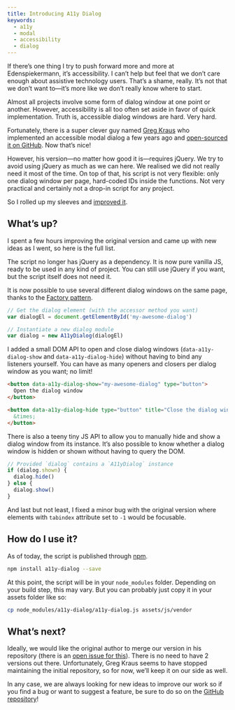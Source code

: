 ```yaml
---
title: Introducing A11y Dialog
keywords:
  - a11y
  - modal
  - accessibility
  - dialog
---
```


If there’s one thing I try to push forward more and more at Edenspiekermann, it’s accessibility. I can’t help but feel that we don’t care enough about assistive technology users. That’s a shame, really. It’s not that we don’t want to—it’s more like we don’t really know where to start.

Almost all projects involve some form of dialog window at one point or another. However, accessibility is all too often set aside in favor of quick implementation. Truth is, accessible dialog windows are hard. Very hard.

Fortunately, there is a super clever guy named [Greg Kraus](https://github.com/gdkraus) who implemented an accessible modal dialog a few years ago and [open-sourced it on GitHub](https://github.com/gdkraus/accessible-modal-dialog). Now that’s nice!

However, his version—no matter how good it is—requires jQuery. We try to avoid using jQuery as much as we can here. We realised we did not really need it most of the time. On top of that, his script is not very flexible: only one dialog window per page, hard-coded IDs inside the functions. Not very practical and certainly not a drop-in script for any project.

So I rolled up my sleeves and [improved it](https://github.com/KittyGiraudel/a11y-dialog).

## What’s up?

I spent a few hours improving the original version and came up with new ideas as I went, so here is the full list.

The script no longer has jQuery as a dependency. It is now pure vanilla JS, ready to be used in any kind of project. You can still use jQuery if you want, but the script itself does not need it.

It is now possible to use several different dialog windows on the same page, thanks to the [Factory pattern](https://addyosmani.com/resources/essentialjsdesignpatterns/book/#factorypatternjavascript).

```js
// Get the dialog element (with the accessor method you want)
var dialogEl = document.getElementById('my-awesome-dialog')

// Instantiate a new dialog module
var dialog = new A11yDialog(dialogEl)
```

I added a small DOM API to open and close dialog windows (`data-a11y-dialog-show` and `data-a11y-dialog-hide`) without having to bind any listeners yourself. You can have as many openers and closers per dialog window as you want; no limit!

```html
<button data-a11y-dialog-show="my-awesome-dialog" type="button">
  Open the dialog window
</button>
```

```html
<button data-a11y-dialog-hide type="button" title="Close the dialog windows">
  &times;
</button>
```

There is also a teeny tiny JS API to allow you to manually hide and show a dialog window from its instance. It’s also possible to know whether a dialog window is hidden or shown without having to query the DOM.

```js
// Provided `dialog` contains a `A11yDialog` instance
if (dialog.shown) {
  dialog.hide()
} else {
  dialog.show()
}
```

And last but not least, I fixed a minor bug with the original version where elements with `tabindex` attribute set to `-1` would be focusable.

## How do I use it?

As of today, the script is published through [npm](https://www.npmjs.com/package/a11y-dialog).

```sh
npm install a11y-dialog --save
```

At this point, the script will be in your `node_modules` folder. Depending on your build step, this may vary. But you can probably just copy it in your assets folder like so:

```sh
cp node_modules/a11y-dialog/a11y-dialog.js assets/js/vendor
```

## What’s next?

Ideally, we would like the original author to merge our version in his repository (there is an [open issue for this](https://github.com/gdkraus/accessible-modal-dialog/issues/11)). There is no need to have 2 versions out there. Unfortunately, Greg Kraus seems to have stopped maintaining the initial repository, so for now, we’ll keep it on our side as well.

In any case, we are always looking for new ideas to improve our work so if you find a bug or want to suggest a feature, be sure to do so on the [GitHub repository](https://github.com/KittyGiraudel/a11y-dialog)!
